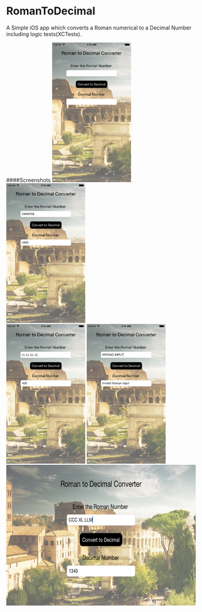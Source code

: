 RomanToDecimal
===
A Simple iOS app which converts a Roman numerical to a Decimal Number including logic tests(XCTests).

####Screenshots
<img src=/AppScreenshots/1.png width=210 height=372>
<img src=/AppScreenshots/2.png width=210 height=372><br/>
<img src=/AppScreenshots/3.png width=210 height=372>
<img src=/AppScreenshots/4.png width=210 height=372><br/>
<img src=/AppScreenshots/5.png width=667 height=375>


